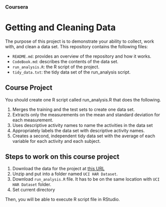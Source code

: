 ### Coursera
# Getting and Cleaning Data
The purpose of this project is to demonstrate your ability to collect, work with, and clean a data set.
This repository contains the following files:

* ```README.md```: provides an overview of the repository and how it works.
* ```CodeBook.md```: describes the contents of the data set.
* ```run_analysis.R```: the R script of the project.
* ```tidy_data.txt```: the tidy data set of the run_analysis script.

## Course Project

You should create one R script called run_analysis.R that does the following.

1. Merges the training and the test sets to create one data set.
2. Extracts only the measurements on the mean and standard deviation for each measurement.
3. Uses descriptive activity names to name the activities in the data set
4. Appropriately labels the data set with descriptive activity names.
5. Creates a second, independent tidy data set with the average of each variable for each activity and each subject.

## Steps to work on this course project

1. Download the data for the project at [this URL](https://d396qusza40orc.cloudfront.net/getdata%2Fprojectfiles%2FUCI%20HAR%20Dataset.zip)
2. Unzip and put into a folder named ```UCI HAR Dataset```.
3. Download ```run_analysis.R``` file. It has to be on the same location with ```UCI HAR Dataset``` folder.
4. Set current directory 

Then, you will be able to execute R script file in RStudio.
